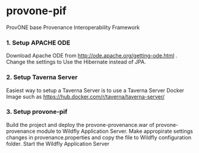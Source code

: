 # provone-pif
ProvONE base Provenance Interoperability Framework

### 1. Setup APACHE ODE
Download Apache ODE from http://ode.apache.org/getting-ode.html .
Change the settings to Use the Hibernate instead of JPA.  
### 2. Setup Taverna Server
Easiest way to setup a Taverna Server is to use a Taverna Server Docker Image such as https://hub.docker.com/r/taverna/taverna-server/
### 3. Setup provone-pif
Build the project and deploy the provone-provenance.war of provone-provenance module to Wildfly Application Server.
Make appropirate settings changes in provenance.properties and copy the file to Wildfly configuration folder.
Start the Wildfly Application Server

